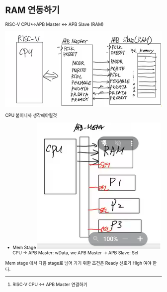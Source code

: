 RAM 연동하기
=========================

RISC-V CPU<->APB Master <-> APB Slave (RAM)

![](schematic.png)


CPU 붙이니까 생각해야될것
- Mem Stage
![](image.png)
CPU -> APB Master: wData, we
APB Master -> APB Slave: Sel

Mem stage 에서 다음 stage로 넘어 가기 위한 조건은 Ready 신호가 High 여야 한다.


---
1. RISC-V CPU <-> APB Master 연결하기

